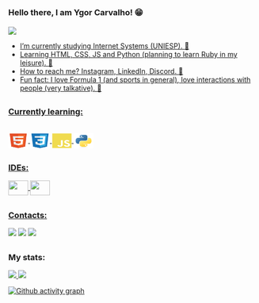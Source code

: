 ##
### Hello there, I am Ygor Carvalho! 😁

<a href="#"><img align="center" src="https://media.giphy.com/media/mRoCaQMjS6xvgabiho/giphy.gif">

- I’m currently studying Internet Systems (UNIESP). 🎒
- Learning HTML, CSS, JS and Python (planning to learn Ruby in my leisure). 💭
- How to reach me? Instagram, LinkedIn, Discord. 📮
- Fun fact: I love Formula 1 (and sports in general), love interactions with people (very talkative). 🍞

## 
### Currently learning:

<div style="display: inline_block"><br>
  <img align="center" alt="Ygor-HTML" height="30" width="40" src="https://raw.githubusercontent.com/devicons/devicon/master/icons/html5/html5-original.svg">
  <img align="center" alt="Ygor-CSS" height="30" width="40" src="https://raw.githubusercontent.com/devicons/devicon/master/icons/css3/css3-original.svg">
  <img align="center" alt="Ygor-Js" height="30" width="40" src="https://raw.githubusercontent.com/devicons/devicon/master/icons/javascript/javascript-plain.svg">
  <img align="center" alt="Ygor-Python" height="30" width="40" src="https://raw.githubusercontent.com/devicons/devicon/master/icons/python/python-original.svg">

##
### IDEs:
<div>  
  <img align="center" height="30" width="40" src="https://cdn.jsdelivr.net/gh/devicons/devicon/icons/vscode/vscode-original.svg"/>
  <img align="center" height="30" width="40" src="https://cdn.jsdelivr.net/gh/devicons/devicon/icons/pycharm/pycharm-original.svg"/>
<div/>         

##
### Contacts:

<div>
  <a href="https://instagram.com/carvalhoygor" target="_blank"><img src="https://img.shields.io/badge/-Instagram-%23E4405F?style=for-the-badge&logo=instagram&logoColor=white" target="_blank"></a>
  <a href="https://www.linkedin.com/in/ygorcarvalho44" target="_blank"><img src="https://img.shields.io/badge/-LinkedIn-%230077B5?style=for-the-badge&logo=linkedin&logoColor=white" target="_blank"></a>
  <a href="https://discord.gg/392652171163992064" target="_blank"><img src="https://img.shields.io/badge/Discord-7289DA?style=for-the-badge&logo=discord&logoColor=white" target="_blank"></a> 
<div/>

##
### My stats:

<div>
  <a href="https://github.com/farvillage">
  <img height="180em" src="https://github-readme-stats.vercel.app/api?username=farvillage&show_icons=true&theme=material-palenight&include_all_commits=true&count_private=true"/>
  <img height="180em" src="https://github-readme-stats.vercel.app/api/top-langs/?username=farvillage&layout=compact&langs_count=16&theme=material-palenight"/>
</div>
  
  ![Github activity graph](https://github-readme-activity-graph.cyclic.app/graph?username=farvillage&theme=github-compact)

##
